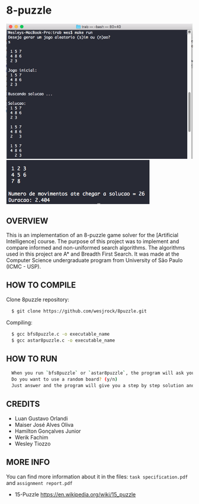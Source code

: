 # 8-puzzle

![Screenshot 1](img/screenshot1.png)
![Screenshot 2](img/screenshot2.png)

OVERVIEW
--------------------------------------------------
This is an implementation of an 8-puzzle game solver for the [Artificial Intelligence] course. The purpose of this project was to implement and compare informed and non-uniformed search algorithms. The algorithms used in this project are A* and Breadth First Search.  It was made at the Computer Science undergraduate program from University of São Paulo (ICMC - USP).

HOW TO COMPILE 
--------------------------------------------------

Clone 8puzzle repository:

```bash
  $ git clone https://github.com/wesjrock/8puzzle.git
```

Compiling: 

```bash
  $ gcc bfs8puzzle.c -o executable_name
  $ gcc astar8puzzle.c -o executable_name
```

HOW TO RUN 
--------------------------------------------------

```bash
  When you run `bfs8puzzle` or `astar8puzzle`, the program will ask you:
  Do you want to use a random board? (y/n)
  Just answer and the program will give you a step by step solution and the time it took to solve the board.
```
CREDITS
--------------------------------------------------
- Luan Gustavo Orlandi
- Maiser José Alves Oliva
- Hamilton Gonçalves Junior
- Werik Fachim
- Wesley Tiozzo

MORE INFO
--------------------------------------------------

You can find more information about it in the files:  `task specification.pdf` and `assignment report.pdf`

* 15-Puzzle <https://en.wikipedia.org/wiki/15_puzzle>
